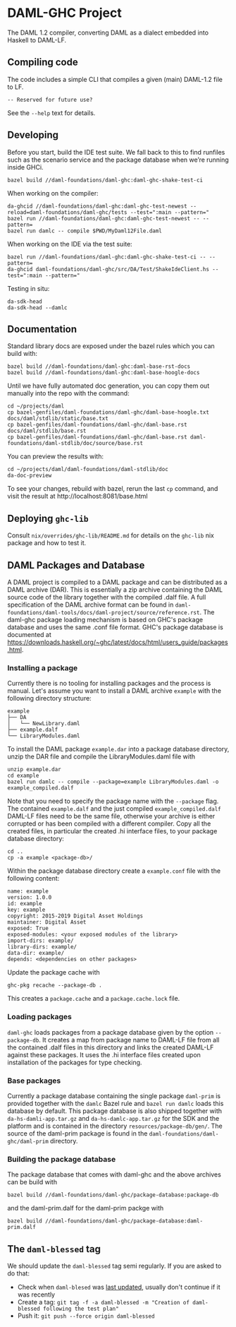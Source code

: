 # DAML-GHC Project

The DAML 1.2 compiler, converting DAML as a dialect embedded into Haskell to DAML-LF.

## Compiling code

The code includes a simple CLI that compiles a given (main) DAML-1.2 file to LF.

```
-- Reserved for future use?
```

See the `--help` text for details.

## Developing

Before you start, build the IDE test suite. We fall back to this to
find runfiles such as the scenario service and the package database
when we’re running inside GHCi.

```
bazel build //daml-foundations/daml-ghc:daml-ghc-shake-test-ci
```

When working on the compiler:

```
da-ghcid //daml-foundations/daml-ghc:daml-ghc-test-newest --reload=daml-foundations/daml-ghc/tests --test=":main --pattern="
bazel run //daml-foundations/daml-ghc:daml-ghc-test-newest -- --pattern=
bazel run damlc -- compile $PWD/MyDaml12File.daml
```

When working on the IDE via the test suite:

```
bazel run //daml-foundations/daml-ghc:daml-ghc-shake-test-ci -- --pattern=
da-ghcid daml-foundations/daml-ghc/src/DA/Test/ShakeIdeClient.hs --test=":main --pattern="
```

Testing in situ:

```
da-sdk-head
da-sdk-head --damlc
```

## Documentation

Standard library docs are exposed under the bazel rules which you can build with:

```
bazel build //daml-foundations/daml-ghc:daml-base-rst-docs
bazel build //daml-foundations/daml-ghc:daml-base-hoogle-docs
```

Until we have fully automated doc generation, you can copy them out manually into the repo with the command:

```
cd ~/projects/daml
cp bazel-genfiles/daml-foundations/daml-ghc/daml-base-hoogle.txt docs/daml/stdlib/static/base.txt
cp bazel-genfiles/daml-foundations/daml-ghc/daml-base.rst docs/daml/stdlib/base.rst
cp bazel-genfiles/daml-foundations/daml-ghc/daml-base.rst daml-foundations/daml-stdlib/doc/source/base.rst
```

You can preview the results with:

```
cd ~/projects/daml/daml-foundations/daml-stdlib/doc
da-doc-preview
```

To see your changes, rebuild with bazel, rerun the last `cp` command, and visit the result at http://localhost:8081/base.html

## Deploying `ghc-lib`

Consult `nix/overrides/ghc-lib/README.md` for details on the `ghc-lib` nix package and how to test it.

## DAML Packages and Database

A DAML project is compiled to a DAML package and can be distributed as a DAML archive (DAR). This is
essentially a zip archive containing the DAML source code of the library together with the compiled
.dalf file. A full specification of the DAML archive format can be found in
`daml-foundations/daml-tools/docs/daml-project/source/reference.rst`. The daml-ghc package loading
mechanism is based on GHC's package database and uses the same .conf file format. GHC's package
database is documented at
https://downloads.haskell.org/~ghc/latest/docs/html/users_guide/packages.html.

### Installing a package
Currently there is no tooling for installing packages and the process is manual. Let's assume you
want to install a DAML archive `example` with the following directory structure:

```
example
├── DA
│   └── NewLibrary.daml
├── example.dalf
└── LibraryModules.daml
```

To install the DAML package `example.dar` into a package database directory, unzip the DAR file and
compile the LibraryModules.daml file with

```
unzip example.dar
cd example
bazel run damlc -- compile --package=example LibraryModules.daml -o example_compiled.dalf
```

Note that you need to specify the package name with the `--package` flag. The contained
`example.dalf` and the just compiled `example_compiled.dalf` DAML-LF files need to be the same file,
otherwise your archive is either corrupted or has been compiled with a different compiler. Copy all
the created files, in particular the created .hi interface files, to your package database
directory:

```
cd ..
cp -a example <package-db>/
```

Within the package database directory create a `example.conf` file with the following content:

```
name: example
version: 1.0.0
id: example
key: example
copyright: 2015-2019 Digital Asset Holdings
maintainer: Digital Asset
exposed: True
exposed-modules: <your exposed modules of the library>
import-dirs: example/
library-dirs: example/
data-dir: example/
depends: <dependencies on other packages>
```

Update the package cache with

```
ghc-pkg recache --package-db .
```

This creates a `package.cache` and a `package.cache.lock` file.

### Loading packages

`daml-ghc` loads packages from a package database given by the option `--package-db`. It creates a
map from package name to DAML-LF file from all the contained .dalf files in this directory and links
the created DAML-LF against these packages. It uses the .hi interface files created upon
installation of the packages for type checking.

### Base packages

Currently a package database containing the single package `daml-prim` is provided together with the
`damlc` Bazel rule and `bazel run damlc` loads this database by default. This package database
is also shipped together with `da-hs-damli-app.tar.gz` and `da-hs-damlc-app.tar.gz` for the SDK and
the platform and is contained in the directory `resources/package-db/gen/`. The source of the
daml-prim package is found in the `daml-foundations/daml-ghc/daml-prim` directory.

### Building the package database
The package database that comes with daml-ghc and the above archives can be build with

```
bazel build //daml-foundations/daml-ghc/package-database:package-db
```

and the daml-prim.dalf for the daml-prim packge with

```
bazel build //daml-foundations/daml-ghc/package-database:daml-prim.dalf
```

## The `daml-blessed` tag

We should update the `daml-blessed` tag semi regularly. If you are asked to do that:

* Check when `daml-blesed` was [last updated](https://github.com/DACH-NY/da/releases/tag/daml-blessed), usually don't continue if it was recently
* Create a tag: `git tag -f -a daml-blessed -m "Creation of daml-blessed following the test plan"`
* Push it: `git push --force origin daml-blessed`
